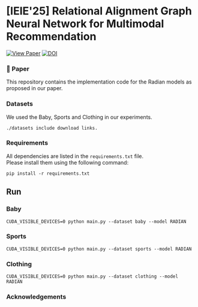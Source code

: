 # [IEIE'25] Relational Alignment Graph Neural Network for Multimodal Recommendation
[![View Paper](https://img.shields.io/badge/View%20Paper-PDF-E24D35)](https://ieeexplore.ieee.org/document/11023251) [![DOI](https://img.shields.io/badge/DOI-10.1109/ACCESS.2025.3576445-blue)](https://doi.org/10.1109/ACCESS.2025.3576445)

### 📄 Paper 

This repository contains the implementation code for the Radian models as proposed in our paper.

### Datasets
We used the Baby, Sports and Clothing in our experiments. 
```
./datasets include download links.
```

### Requirements
All dependencies are listed in the `requirements.txt` file.  
Please install them using the following command:
```
pip install -r requirements.txt
```

## Run

### Baby
```
CUDA_VISIBLE_DEVICES=0 python main.py --dataset baby --model RADIAN
```
### Sports
```
CUDA_VISIBLE_DEVICES=0 python main.py --dataset sports --model RADIAN
```
### Clothing
```
CUDA_VISIBLE_DEVICES=0 python main.py --dataset clothing --model RADIAN
```
### Acknowledgements
